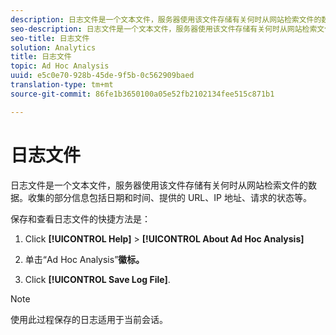 ```yaml
---
description: 日志文件是一个文本文件，服务器使用该文件存储有关何时从网站检索文件的数据。收集的部分信息包括日期和时间、提供的 URL、IP 地址、请求的状态等。
seo-description: 日志文件是一个文本文件，服务器使用该文件存储有关何时从网站检索文件的数据。收集的部分信息包括日期和时间、提供的 URL、IP 地址、请求的状态等。
seo-title: 日志文件
solution: Analytics
title: 日志文件
topic: Ad Hoc Analysis
uuid: e5c0e70-928b-45de-9f5b-0c562909baed
translation-type: tm+mt
source-git-commit: 86fe1b3650100a05e52fb2102134fee515c871b1

---
```



# 日志文件

日志文件是一个文本文件，服务器使用该文件存储有关何时从网站检索文件的数据。收集的部分信息包括日期和时间、提供的 URL、IP 地址、请求的状态等。

保存和查看日志文件的快捷方法是：

1. Click **[!UICONTROL Help]** &gt; **[!UICONTROL About Ad Hoc Analysis]**

1. 单击“Ad Hoc Analysis”**徽标。**
1. Click **[!UICONTROL Save Log File]**.

>[!NOTE]
>
>使用此过程保存的日志适用于当前会话。

